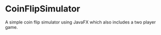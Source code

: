 # CoinFlipSimulator
A simple coin flip simulator using JavaFX which also includes a two player game.
